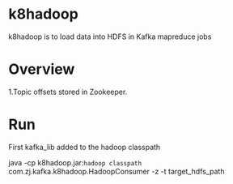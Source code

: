 k8hadoop
========

k8hadoop is to load data into HDFS in Kafka mapreduce jobs

Overview
========

1.Topic offsets stored in Zookeeper.

Run
========

First kafka_lib added to the hadoop classpath

java -cp k8hadoop.jar:`hadoop classpath` com.zj.kafka.k8hadoop.HadoopConsumer -z <zookeeper> -t <topic> target_hdfs_path

